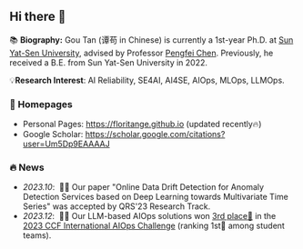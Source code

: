 ## Hi there 👋

📚 **Biography:** Gou Tan (谭苟 in Chinese) is currently a 1st-year Ph.D. at [Sun Yat-Sen University](https://cse.sysu.edu.cn/), advised by Professor [Pengfei Chen](https://cse.sysu.edu.cn/content/3747). Previously, he received a B.E. from Sun Yat-Sen University in 2022.

💡**Research Interest**: AI Reliability, SE4AI, AI4SE, AIOps, MLOps, LLMOps.

### 📎 Homepages
- Personal Pages: https://floritange.github.io (updated recently🔥)
- Google Scholar: https://scholar.google.com/citations?user=Um5Dp9EAAAAJ
<!-- - Linkedin: https://www.linkedin.com/in/rayeren -->
<!-- - DBLP: https://dblp.org/pid/75/6568-6.html -->

### 🔥 News
- *2023.10*: &nbsp;🎉🎉 Our paper "Online Data Drift Detection for Anomaly Detection Services based on Deep Learning towards Multivariate Time Series" was accepted by QRS'23 Research Track.
- *2023.12*: &nbsp;🎉🎉 Our LLM-based AIOps solutions won [3rd place🥉](https://mp.weixin.qq.com/s/KctBL78OgxSOzPXoeGfe5w) in the [2023 CCF International AIOps Challenge](https://competition.aiops-challenge.com/home/competition/1669253443434315819) \(ranking 1st🏅 among student teams\).

<!-- ### 💻 Selected Research Papers
#### 🎙 Audio and Speech Processing
- `ICLR 2024` [Mega-TTS 2: Boosting Prompting Mechanisms for Zero-Shot Speech Synthesis](https://openreview.net/forum?id=mvMI3N4AvD), Ziyue Jiang, Jinglin Liu, **Yi Ren**, et al. 
#### 👄 Talkingface Generation
#### 📚 Machine Translation 
#### 🎼 Music Generation 
#### 🧑‍🎨 Generative Model -->